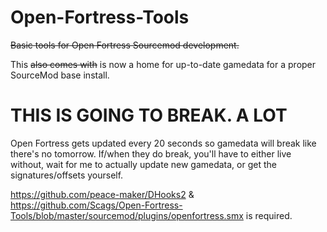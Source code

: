 # Open-Fortress-Tools
~~Basic tools for Open Fortress Sourcemod development.~~

 This ~~also comes with~~ is now a home for up-to-date gamedata for a proper SourceMod base install.

# THIS IS GOING TO BREAK. A LOT #
Open Fortress gets updated every 20 seconds so gamedata will break like there's no tomorrow. If/when they do break, you'll have to either live without, wait for me to actually update new gamedata, or get the signatures/offsets yourself.


https://github.com/peace-maker/DHooks2 & https://github.com/Scags/Open-Fortress-Tools/blob/master/sourcemod/plugins/openfortress.smx is required.
